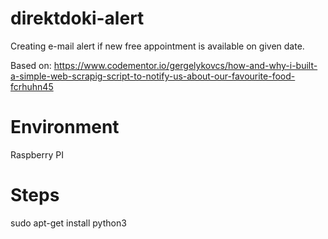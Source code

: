 # direktdoki-alert

Creating e-mail alert if new free appointment is available on given date.


Based on: https://www.codementor.io/gergelykovcs/how-and-why-i-built-a-simple-web-scrapig-script-to-notify-us-about-our-favourite-food-fcrhuhn45

# Environment
Raspberry PI

# Steps

sudo apt-get install python3
